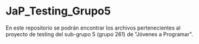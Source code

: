 # JaP_Testing_Grupo5
En este repositorio se podrán encontrar los archivos pertenecientes al proyecto de testing del sub-grupo 5 (grupo 261) de "Jóvenes a Programar".
